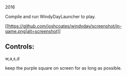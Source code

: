 2016

Compile and run WindyDayLauncher to play.

[[https://github.com/joshcoates/windyday/screenshot/in-game.png|alt=screenshot]]

Controls:
---------
w,a,s,d

keep the purple square on screen for as long as possible.
